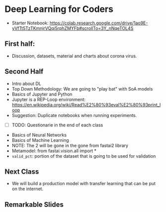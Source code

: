 # Deep Learning for Coders
- Starter Notebook: https://colab.research.google.com/drive/1ao9E-yVfTt5TzTKmnjrVQqi5rphZMYFb#scrollTo=3Y_nNqeTOL4S
## First half: 
- Discussion, datasets, material and charts about corona virus.
## Second Half
- Intro about DL
- Top Down Methodology: We are going to "play bat" with SoA models
- Basics of Jupyter and Python
- Jupyter is a REP-Loop environment: https://en.wikipedia.org/wiki/Read%E2%80%93eval%E2%80%93print_loop
- Suggestion: Duplicate notebooks when running experiments. 
- [ ] TODO: Questionarie in the end of each class 
- Basics of Neural Networks
- Basics of Machine Learning
- NOTE: The 2 will be gone in the gone from fastai2 library
- Metamodel: from fastai.vision.all import *
- `valid_pct`: portion of the dataset that is going to be used for validation

## Next Class
- We will build a production model with transfer learning that can be put on the internet. 

## Remarkable Slides
